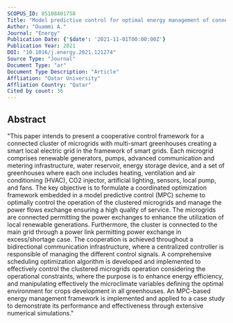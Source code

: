 ```yaml
---
SCOPUS_ID: 85108401758
Title: "Model predictive control for optimal energy management of connected cluster of microgrids with net zero energy multi-greenhouses"
Author: "Ouammi A."
Journal: "Energy"
Publication Date: {'$date': '2021-11-01T00:00:00Z'}
Publication Year: 2021
DOI: "10.1016/j.energy.2021.121274"
Source Type: "Journal"
Document Type: "ar"
Document Type Description: "Article"
Affliation: "Qatar University"
Affliation Country: "Qatar"
Cited by count: 36
---
```


## Abstract
"This paper intends to present a cooperative control framework for a connected cluster of microgrids with multi-smart greenhouses creating a smart local electric grid in the framework of smart grids. Each microgrid comprises renewable generators, pumps, advanced communication and metering infrastructure, water reservoir, energy storage device, and a set of greenhouses where each one includes heating, ventilation and air conditioning (HVAC), CO2 injector, artificial lighting, sensors, local pump, and fans. The key objective is to formulate a coordinated optimization framework embedded in a model predictive control (MPC) scheme to optimally control the operation of the clustered microgrids and manage the power flows exchange ensuring a high quality of service. The microgrids are connected permitting the power exchanges to enhance the utilization of local renewable generations. Furthermore, the cluster is connected to the main grid through a power link permitting power exchange in excess/shortage case. The cooperation is achieved throughout a bidirectional communication infrastructure, where a centralized controller is responsible of managing the different control signals. A comprehensive scheduling optimization algorithm is developed and implemented to effectively control the clustered microgrids operation considering the operational constraints, where the purpose is to enhance energy efficiency, and manipulating effectively the microclimate variables defining the optimal environment for crops development in all greenhouses. An MPC-based energy management framework is implemented and applied to a case study to demonstrate its performance and effectiveness through extensive numerical simulations."

